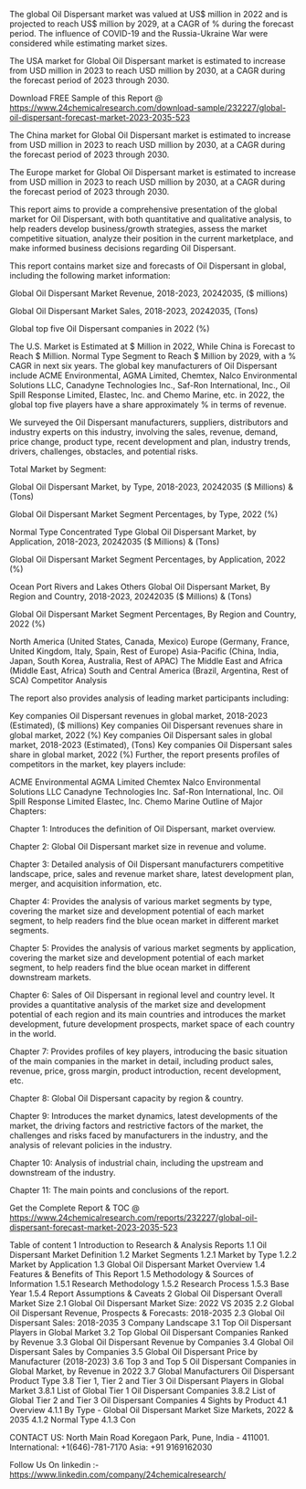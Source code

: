The global Oil Dispersant market was valued at US$ million in 2022 and is projected to reach US$ million by 2029, at a CAGR of % during the forecast period. The influence of COVID-19 and the Russia-Ukraine War were considered while estimating market sizes.

The USA market for Global Oil Dispersant market is estimated to increase from USD million in 2023 to reach USD million by 2030, at a CAGR during the forecast period of 2023 through 2030.

Download FREE Sample of this Report @ https://www.24chemicalresearch.com/download-sample/232227/global-oil-dispersant-forecast-market-2023-2035-523

The China market for Global Oil Dispersant market is estimated to increase from USD million in 2023 to reach USD million by 2030, at a CAGR during the forecast period of 2023 through 2030.

The Europe market for Global Oil Dispersant market is estimated to increase from USD million in 2023 to reach USD million by 2030, at a CAGR during the forecast period of 2023 through 2030.

This report aims to provide a comprehensive presentation of the global market for Oil Dispersant, with both quantitative and qualitative analysis, to help readers develop business/growth strategies, assess the market competitive situation, analyze their position in the current marketplace, and make informed business decisions regarding Oil Dispersant.

This report contains market size and forecasts of Oil Dispersant in global, including the following market information:

Global Oil Dispersant Market Revenue, 2018-2023, 20242035, ($ millions)

Global Oil Dispersant Market Sales, 2018-2023, 20242035, (Tons)

Global top five Oil Dispersant companies in 2022 (%)

The U.S. Market is Estimated at $ Million in 2022, While China is Forecast to Reach $ Million.
Normal Type Segment to Reach $ Million by 2029, with a % CAGR in next six years.
The global key manufacturers of Oil Dispersant include ACME Environmental, AGMA Limited, Chemtex, Nalco Environmental Solutions LLC, Canadyne Technologies Inc., Saf-Ron International, Inc., Oil Spill Response Limited, Elastec, Inc. and Chemo Marine, etc. in 2022, the global top five players have a share approximately % in terms of revenue.

We surveyed the Oil Dispersant manufacturers, suppliers, distributors and industry experts on this industry, involving the sales, revenue, demand, price change, product type, recent development and plan, industry trends, drivers, challenges, obstacles, and potential risks.

Total Market by Segment:

Global Oil Dispersant Market, by Type, 2018-2023, 20242035 ($ Millions) & (Tons)

Global Oil Dispersant Market Segment Percentages, by Type, 2022 (%)

Normal Type
Concentrated Type
Global Oil Dispersant Market, by Application, 2018-2023, 20242035 ($ Millions) & (Tons)

Global Oil Dispersant Market Segment Percentages, by Application, 2022 (%)

Ocean
Port
Rivers and Lakes
Others
Global Oil Dispersant Market, By Region and Country, 2018-2023, 20242035 ($ Millions) & (Tons)

Global Oil Dispersant Market Segment Percentages, By Region and Country, 2022 (%)

North America (United States, Canada, Mexico)
Europe (Germany, France, United Kingdom, Italy, Spain, Rest of Europe)
Asia-Pacific (China, India, Japan, South Korea, Australia, Rest of APAC)
The Middle East and Africa (Middle East, Africa)
South and Central America (Brazil, Argentina, Rest of SCA)
Competitor Analysis

The report also provides analysis of leading market participants including:

Key companies Oil Dispersant revenues in global market, 2018-2023 (Estimated), ($ millions)
Key companies Oil Dispersant revenues share in global market, 2022 (%)
Key companies Oil Dispersant sales in global market, 2018-2023 (Estimated), (Tons)
Key companies Oil Dispersant sales share in global market, 2022 (%)
Further, the report presents profiles of competitors in the market, key players include:

ACME Environmental
AGMA Limited
Chemtex
Nalco Environmental Solutions LLC
Canadyne Technologies Inc.
Saf-Ron International, Inc.
Oil Spill Response Limited
Elastec, Inc.
Chemo Marine
Outline of Major Chapters:

Chapter 1: Introduces the definition of Oil Dispersant, market overview.

Chapter 2: Global Oil Dispersant market size in revenue and volume.

Chapter 3: Detailed analysis of Oil Dispersant manufacturers competitive landscape, price, sales and revenue market share, latest development plan, merger, and acquisition information, etc.

Chapter 4: Provides the analysis of various market segments by type, covering the market size and development potential of each market segment, to help readers find the blue ocean market in different market segments.

Chapter 5: Provides the analysis of various market segments by application, covering the market size and development potential of each market segment, to help readers find the blue ocean market in different downstream markets.

Chapter 6: Sales of Oil Dispersant in regional level and country level. It provides a quantitative analysis of the market size and development potential of each region and its main countries and introduces the market development, future development prospects, market space of each country in the world.

Chapter 7: Provides profiles of key players, introducing the basic situation of the main companies in the market in detail, including product sales, revenue, price, gross margin, product introduction, recent development, etc.

Chapter 8: Global Oil Dispersant capacity by region & country.

Chapter 9: Introduces the market dynamics, latest developments of the market, the driving factors and restrictive factors of the market, the challenges and risks faced by manufacturers in the industry, and the analysis of relevant policies in the industry.

Chapter 10: Analysis of industrial chain, including the upstream and downstream of the industry.

Chapter 11: The main points and conclusions of the report.

Get the Complete Report & TOC @ https://www.24chemicalresearch.com/reports/232227/global-oil-dispersant-forecast-market-2023-2035-523

Table of content
1 Introduction to Research & Analysis Reports
1.1 Oil Dispersant Market Definition
1.2 Market Segments
1.2.1 Market by Type
1.2.2 Market by Application
1.3 Global Oil Dispersant Market Overview
1.4 Features & Benefits of This Report
1.5 Methodology & Sources of Information
1.5.1 Research Methodology
1.5.2 Research Process
1.5.3 Base Year
1.5.4 Report Assumptions & Caveats
2 Global Oil Dispersant Overall Market Size
2.1 Global Oil Dispersant Market Size: 2022 VS 2035
2.2 Global Oil Dispersant Revenue, Prospects & Forecasts: 2018-2035
2.3 Global Oil Dispersant Sales: 2018-2035
3 Company Landscape
3.1 Top Oil Dispersant Players in Global Market
3.2 Top Global Oil Dispersant Companies Ranked by Revenue
3.3 Global Oil Dispersant Revenue by Companies
3.4 Global Oil Dispersant Sales by Companies
3.5 Global Oil Dispersant Price by Manufacturer (2018-2023)
3.6 Top 3 and Top 5 Oil Dispersant Companies in Global Market, by Revenue in 2022
3.7 Global Manufacturers Oil Dispersant Product Type
3.8 Tier 1, Tier 2 and Tier 3 Oil Dispersant Players in Global Market
3.8.1 List of Global Tier 1 Oil Dispersant Companies
3.8.2 List of Global Tier 2 and Tier 3 Oil Dispersant Companies
4 Sights by Product
4.1 Overview
4.1.1 By Type - Global Oil Dispersant Market Size Markets, 2022 & 2035
4.1.2 Normal Type
4.1.3 Con

CONTACT US:
North Main Road Koregaon Park, Pune, India - 411001.
International: +1(646)-781-7170
Asia: +91 9169162030

Follow Us On linkedin :- https://www.linkedin.com/company/24chemicalresearch/

